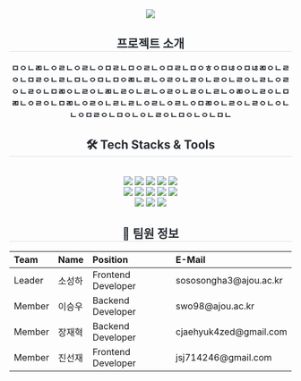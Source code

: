 <div align="center">
    <img src="https://capsule-render.vercel.app/api?type=waving&color=0:dfa1da,100:a4dfdb&height=180&text=MOUM&animation=&fontColor=e0e0e0&fontSize=50" />
</div>

<div align="center"> 
    <h2 style="border-bottom: 1px solid #d8dee4; color: #282d33;"> 프로젝트 소개 </h2>  
    <div style="font-weight: 700; font-size: 15px; text-align: center; color: #282d33;"> ㅁㅇㄴㄻㄴㅇㄹㄴㅇㄹㄴㅇㅁㄹㄴㅁㅇㄹㄴㅇㅁㄹㄴㅁㅇㅎㅇㅁㄶㅇㅁㄶㄻㅇㄴㄹㅇㄴㅁㄹㅇㄴㄹㄴㅁㄴㅇㅁㄴㅁㅇㄻㄴㄹㄴㅇㄹㅇㄴㄹㅇㄴㄹㅇㄴㄹㅇㄴㄹㄴㅇㄹㅇㄴㄹㅇㄴㅁㄻㅇㄴㄹㅇㄴㄻㄴㄹㅇㄴㄹㄴㅇㄹㅇㄴㄹㅇㄴㄹㄴㅇㄻㅇㄴㄹㅇㄴㅁㄻㄴㅇㄹㅇㄴㅁㄻㄴㅇㄹㅇㄴㄹㄴㄹㄴㅇㄹㄴㅇㄹㄴㅇㅁㄻㅇㄴㄹㅇㄴㄹㅇㄴㅇㄴㄴㅇㅁㄹㅇㄴㅁㅇㄴㅇㄴㄹㅇㄴㅁㅇㄴㅇㄴㅁㄴ </div> 
</div>

<div align="center">
    <h2 style="border-bottom: 1px solid #d8dee4; color: #282d33;"> 🛠️ Tech Stacks & Tools </h2> <br> 
    <div style="margin: 0 auto; text-align: center;" align="center"> 
        <img src="https://img.shields.io/badge/Android-3DDC84?style=flat&logo=Android&logoColor=white">
        <img src="https://img.shields.io/badge/Docker-2496ED?style=flat&logo=Docker&logoColor=white">
        <img src="https://img.shields.io/badge/Github-181717?style=flat&logo=Github&logoColor=white">
        <img src="https://img.shields.io/badge/Java-007396?style=flat&logo=Java&logoColor=white">
        <img src="https://img.shields.io/badge/MySQL-4479A1?style=flat&logo=MySQL&logoColor=white">
        <br/><img src="https://img.shields.io/badge/MongoDB-47A248?style=flat&logo=MongoDB&logoColor=white">
        <img src="https://img.shields.io/badge/Notion-000000?style=flat&logo=Notion&logoColor=white">
        <img src="https://img.shields.io/badge/Spring Boot-6DB33F?style=flat&logo=Spring Boot&logoColor=white">
        <img src="https://img.shields.io/badge/Spring-6DB33F?style=flat&logo=Spring&logoColor=white">
        <img src="https://img.shields.io/badge/Amazon S3-569A31?style=flat&logo=Amazon S3&logoColor=white">
        <br/><img src="https://img.shields.io/badge/Slack-4A154B?style=flat&logo=Slack&logoColor=white">
        <img src="https://img.shields.io/badge/Git-F05032?style=flat&logo=Git&logoColor=white">
        <img src="https://img.shields.io/badge/Figma-F24E1E?style=flat&logo=Figma&logoColor=white">
    </div>
</div>

<div align="center">
    <h2 style="border-bottom: 1px solid #d8dee4; color: #282d33;"> 📑 팀원 정보 </h2>
    <div style="margin: 0 auto; text-align: center;">
        <table align="center" style="margin: 0 auto;">
            <thead>
                <tr>
                    <th style="text-align:left">Team</th>
                    <th style="text-align:left">Name</th>
                    <th style="text-align:left">Position</th>
                    <th style="text-align:left">E-Mail</th>
                </tr>
            </thead>
            <tbody>
                <tr>
                    <td style="text-align:left"> Leader</td>
                    <td style="text-align:left">소성하</td>
                    <td style="text-align:left">Frontend Developer</td>
                    <td style="text-align:left">sososongha3@ajou.ac.kr</td>
                </tr>
                <tr>
                    <td style="text-align:left">Member</td>
                    <td style="text-align:left">이승우</td>
                    <td style="text-align:left">Backend Developer</td>
                    <td style="text-align:left">swo98@ajou.ac.kr</td>
                </tr>
                <tr>
                    <td style="text-align:left">Member</td>
                    <td style="text-align:left">장재혁</td>
                    <td style="text-align:left">Backend Developer</td>
                    <td style="text-align:left">cjaehyuk4zed@gmail.com</td>
                </tr>
                <tr>
                    <td style="text-align:left">Member</td>
                    <td style="text-align:left">진선재</td>
                    <td style="text-align:left">Frontend Developer</td>
                    <td style="text-align:left">jsj714246@gmail.com</td>
                </tr>
            </tbody>
        </table>
    </div>
</div>
